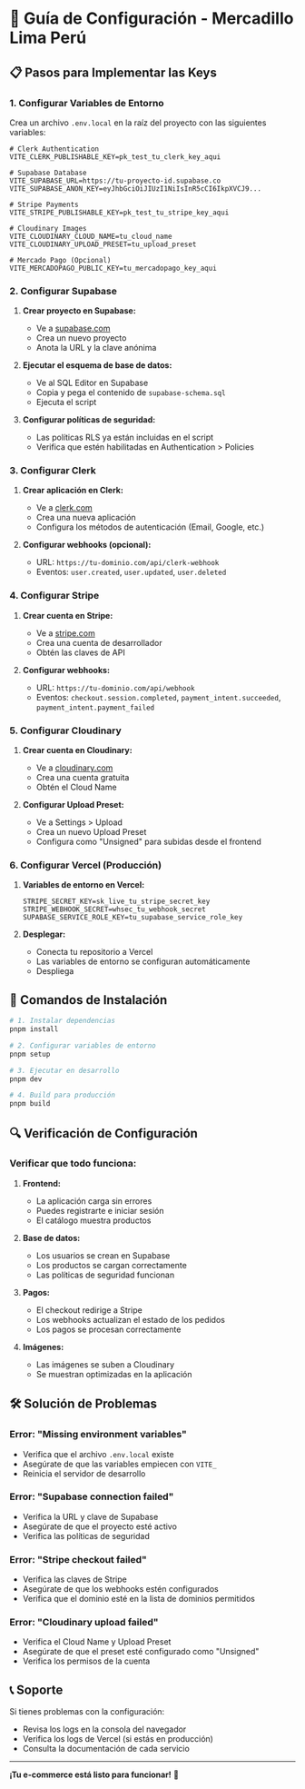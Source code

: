 # 🔧 Guía de Configuración - Mercadillo Lima Perú

## 📋 Pasos para Implementar las Keys

### 1. **Configurar Variables de Entorno**

Crea un archivo `.env.local` en la raíz del proyecto con las siguientes variables:

```env
# Clerk Authentication
VITE_CLERK_PUBLISHABLE_KEY=pk_test_tu_clerk_key_aqui

# Supabase Database
VITE_SUPABASE_URL=https://tu-proyecto-id.supabase.co
VITE_SUPABASE_ANON_KEY=eyJhbGciOiJIUzI1NiIsInR5cCI6IkpXVCJ9...

# Stripe Payments
VITE_STRIPE_PUBLISHABLE_KEY=pk_test_tu_stripe_key_aqui

# Cloudinary Images
VITE_CLOUDINARY_CLOUD_NAME=tu_cloud_name
VITE_CLOUDINARY_UPLOAD_PRESET=tu_upload_preset

# Mercado Pago (Opcional)
VITE_MERCADOPAGO_PUBLIC_KEY=tu_mercadopago_key_aqui
```

### 2. **Configurar Supabase**

1. **Crear proyecto en Supabase:**
   - Ve a [supabase.com](https://supabase.com)
   - Crea un nuevo proyecto
   - Anota la URL y la clave anónima

2. **Ejecutar el esquema de base de datos:**
   - Ve al SQL Editor en Supabase
   - Copia y pega el contenido de `supabase-schema.sql`
   - Ejecuta el script

3. **Configurar políticas de seguridad:**
   - Las políticas RLS ya están incluidas en el script
   - Verifica que estén habilitadas en Authentication > Policies

### 3. **Configurar Clerk**

1. **Crear aplicación en Clerk:**
   - Ve a [clerk.com](https://clerk.com)
   - Crea una nueva aplicación
   - Configura los métodos de autenticación (Email, Google, etc.)

2. **Configurar webhooks (opcional):**
   - URL: `https://tu-dominio.com/api/clerk-webhook`
   - Eventos: `user.created`, `user.updated`, `user.deleted`

### 4. **Configurar Stripe**

1. **Crear cuenta en Stripe:**
   - Ve a [stripe.com](https://stripe.com)
   - Crea una cuenta de desarrollador
   - Obtén las claves de API

2. **Configurar webhooks:**
   - URL: `https://tu-dominio.com/api/webhook`
   - Eventos: `checkout.session.completed`, `payment_intent.succeeded`, `payment_intent.payment_failed`

### 5. **Configurar Cloudinary**

1. **Crear cuenta en Cloudinary:**
   - Ve a [cloudinary.com](https://cloudinary.com)
   - Crea una cuenta gratuita
   - Obtén el Cloud Name

2. **Configurar Upload Preset:**
   - Ve a Settings > Upload
   - Crea un nuevo Upload Preset
   - Configura como "Unsigned" para subidas desde el frontend

### 6. **Configurar Vercel (Producción)**

1. **Variables de entorno en Vercel:**
   ```env
   STRIPE_SECRET_KEY=sk_live_tu_stripe_secret_key
   STRIPE_WEBHOOK_SECRET=whsec_tu_webhook_secret
   SUPABASE_SERVICE_ROLE_KEY=tu_supabase_service_role_key
   ```

2. **Desplegar:**
   - Conecta tu repositorio a Vercel
   - Las variables de entorno se configuran automáticamente
   - Despliega

## 🚀 Comandos de Instalación

```bash
# 1. Instalar dependencias
pnpm install

# 2. Configurar variables de entorno
pnpm setup

# 3. Ejecutar en desarrollo
pnpm dev

# 4. Build para producción
pnpm build
```

## 🔍 Verificación de Configuración

### Verificar que todo funciona:

1. **Frontend:**
   - La aplicación carga sin errores
   - Puedes registrarte e iniciar sesión
   - El catálogo muestra productos

2. **Base de datos:**
   - Los usuarios se crean en Supabase
   - Los productos se cargan correctamente
   - Las políticas de seguridad funcionan

3. **Pagos:**
   - El checkout redirige a Stripe
   - Los webhooks actualizan el estado de los pedidos
   - Los pagos se procesan correctamente

4. **Imágenes:**
   - Las imágenes se suben a Cloudinary
   - Se muestran optimizadas en la aplicación

## 🛠️ Solución de Problemas

### Error: "Missing environment variables"
- Verifica que el archivo `.env.local` existe
- Asegúrate de que las variables empiecen con `VITE_`
- Reinicia el servidor de desarrollo

### Error: "Supabase connection failed"
- Verifica la URL y clave de Supabase
- Asegúrate de que el proyecto esté activo
- Verifica las políticas de seguridad

### Error: "Stripe checkout failed"
- Verifica las claves de Stripe
- Asegúrate de que los webhooks estén configurados
- Verifica que el dominio esté en la lista de dominios permitidos

### Error: "Cloudinary upload failed"
- Verifica el Cloud Name y Upload Preset
- Asegúrate de que el preset esté configurado como "Unsigned"
- Verifica los permisos de la cuenta

## 📞 Soporte

Si tienes problemas con la configuración:
- Revisa los logs en la consola del navegador
- Verifica los logs de Vercel (si estás en producción)
- Consulta la documentación de cada servicio

---

**¡Tu e-commerce está listo para funcionar!** 🎉
